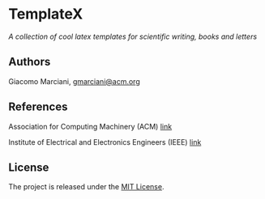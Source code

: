 # TemplateX

*A collection of cool latex templates for scientific writing, books and letters*


## Authors
Giacomo Marciani, [gmarciani@acm.org](mailto:gmarciani@acm.org)


## References
Association for Computing Machinery (ACM) [link](http://www.acm.org)

Institute of Electrical and Electronics Engineers (IEEE) [link](http://www.ieee.org)


## License
The project is released under the [MIT License](https://opensource.org/licenses/MIT).
